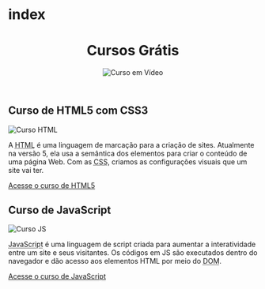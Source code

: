 # index
<!DOCTYPE html>
<html lang="pt-br">
<head>
    <meta charset="UTF-8">
    <meta name="viewport" content="width=device-width, initial-scale=1.0">
    <title>Curso em Vídeo</title>
    <link rel="stylesheet" href="estilos/style.css">
</head>
<body>
    <main>
        <header>
            <h1>Cursos Grátis</h1>
            <img src="imagens/curso-em-video-cor.png" alt="Curso em Vídeo">
        </header>
        <article>
            <h2>Curso de HTML5 com CSS3</h2>
            <img class="lado" src="imagens/curso-html-css.png" alt="Curso HTML">
            <p>A <abbr title="HyperText Markup Language">HTML</abbr> é uma linguagem de marcação para a criação de sites. Atualmente na versão 5, ela usa a semântica dos elementos para criar o conteúdo de uma página Web. Com as <abbr title="Cascading Style Sheets">CSS</abbr>, criamos as configurações visuais que um site vai ter.</p>
            <p><a href="curso-html.html">Acesse o curso de HTML5</a></p>
        </article>
        <article>
            <h2>Curso de JavaScript</h2>
            <img class="lado" src="imagens/curso-javascript.png" alt="Curso JS">
            <p><abbr title="JavaScript">JavaScript</abbr> é uma linguagem de script criada para aumentar a interatividade entre um site e seus visitantes. Os códigos em JS são executados dentro do navegador e dão acesso aos elementos HTML por meio do <abbr title="Document Object Model">DOM</abbr>.</p>
            <p><a href="curso-js.html">Acesse o curso de JavaScript</a></p>
        </article>
    </main>
</body>
</html>

